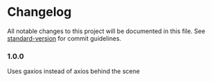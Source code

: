 # Changelog

All notable changes to this project will be documented in this file. See [standard-version](https://github.com/conventional-changelog/standard-version) for commit guidelines.

### 1.0.0

Uses gaxios instead of axios behind the scene
